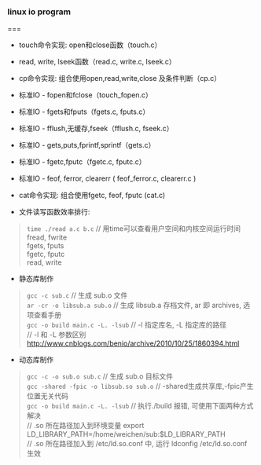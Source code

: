 ### linux io program
===
* touch命令实现: open和close函数（touch.c）

* read, write, lseek函数（read.c, write.c, lseek.c）

* cp命令实现: 组合使用open,read,write,close 及条件判断（cp.c）

* 标准IO - fopen和fclose（touch_fopen.c）

* 标准IO - fgets和fputs（fgets.c, fputs.c）

* 标准IO - fflush,无缓存,fseek（fflush.c, fseek.c）

* 标准IO - gets,puts,fprintf,sprintf（gets.c）

* 标准IO - fgetc,fputc（fgetc.c, fputc.c）

* 标准IO - feof, ferror, clearerr ( feof_ferror.c, clearerr.c )

* cat命令实现: 组合使用fgetc, feof, fputc (cat.c)

* 文件读写函数效率排行:  
> `time ./read a.c b.c`  // 用time可以查看用户空间和内核空间运行时间  
fread, fwrite  
fgets, fputs  
fgetc, fputc  
read, write  

* 静态库制作  
> `gcc -c sub.c`   // 生成 sub.o 文件  
> `ar -cr -o libsub.a sub.o`  // 生成 libsub.a 存档文件, ar 即 archives, 选项查看手册  
> `gcc -o build main.c -L. -lsub`  // -l 指定库名, -L 指定库的路径  
>  // -l 和 -L 参数区别 http://www.cnblogs.com/benio/archive/2010/10/25/1860394.html  

* 动态库制作
> `gcc -c -o sub.o sub.c`  // 生成 sub.o 目标文件  
> `gcc -shared -fpic -o libsub.so sub.o`  // -shared生成共享库,-fpic产生位置无关代码  
> `gcc -o build main.c -L. -lsub`  // 执行./build 报错, 可使用下面两种方式解决  
>  // .so 所在路径加入到环境变量 export LD_LIBRARY_PATH=/home/weichen/sub:$LD_LIBRARY_PATH  
>  // .so 所在路径加入到 /etc/ld.so.conf 中, 运行 ldconfig /etc/ld.so.conf 生效  
